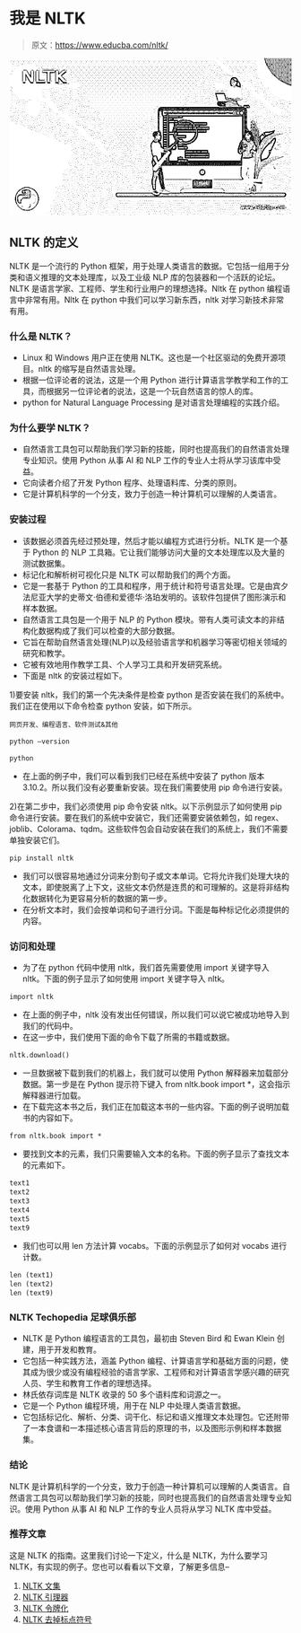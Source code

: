 # 我是 NLTK

> 原文：<https://www.educba.com/nltk/>

![NLTK](img/8286023b40f2df6baa61f0799ae0b280.png)



## NLTK 的定义

NLTK 是一个流行的 Python 框架，用于处理人类语言的数据。它包括一组用于分类和语义推理的文本处理库，以及工业级 NLP 库的包装器和一个活跃的论坛。NLTK 是语言学家、工程师、学生和行业用户的理想选择。Nltk 在 python 编程语言中非常有用。Nltk 在 python 中我们可以学习新东西，nltk 对学习新技术非常有用。

### 什么是 NLTK？

*   Linux 和 Windows 用户正在使用 NLTK。这也是一个社区驱动的免费开源项目。nltk 的缩写是自然语言处理。
*   根据一位评论者的说法，这是一个用 Python 进行计算语言学教学和工作的工具，而根据另一位评论者的说法，这是一个玩自然语言的惊人的库。
*   python for Natural Language Processing 是对语言处理编程的实践介绍。

### 为什么要学 NLTK？

*   自然语言工具包可以帮助我们学习新的技能，同时也提高我们的自然语言处理专业知识。使用 Python 从事 AI 和 NLP 工作的专业人士将从学习该库中受益。
*   它向读者介绍了开发 Python 程序、处理语料库、分类的原则。
*   它是计算机科学的一个分支，致力于创造一种计算机可以理解的人类语言。

### 安装过程

*   该数据必须首先经过预处理，然后才能以编程方式进行分析。NLTK 是一个基于 Python 的 NLP 工具箱。它让我们能够访问大量的文本处理库以及大量的测试数据集。
*   标记化和解析树可视化只是 NLTK 可以帮助我们的两个方面。
*   它是一套基于 Python 的工具和程序，用于统计和符号语言处理。它是由宾夕法尼亚大学的史蒂文·伯德和爱德华·洛珀发明的。该软件包提供了图形演示和样本数据。
*   自然语言工具包是一个用于 NLP 的 Python 模块。带有人类可读文本的非结构化数据构成了我们可以检查的大部分数据。
*   它旨在帮助自然语言处理(NLP)以及经验语言学和机器学习等密切相关领域的研究和教学。
*   它被有效地用作教学工具、个人学习工具和开发研究系统。
*   下面是 nltk 的安装过程如下。

1)要安装 nltk，我们的第一个先决条件是检查 python 是否安装在我们的系统中。我们正在使用以下命令检查 python 安装，如下所示。

<small>网页开发、编程语言、软件测试&其他</small>

```
python –version
```

```
python
```

*   在上面的例子中，我们可以看到我们已经在系统中安装了 python 版本 3.10.2。所以我们没有必要重新安装。现在我们需要使用 pip 命令进行安装。

2)在第二步中，我们必须使用 pip 命令安装 nltk。以下示例显示了如何使用 pip 命令进行安装。要在我们的系统中安装它，我们还需要安装依赖包，如 regex、joblib、Colorama、tqdm。这些软件包会自动安装在我们的系统上，我们不需要单独安装它们。

```
pip install nltk
```

*   我们可以很容易地通过分词来分割句子或文本单词。它将允许我们处理大块的文本，即使脱离了上下文，这些文本仍然是连贯的和可理解的。这是将非结构化数据转化为更容易分析的数据的第一步。
*   在分析文本时，我们会按单词和句子进行分词。下面是每种标记化必须提供的内容。

### 访问和处理

*   为了在 python 代码中使用 nltk，我们首先需要使用 import 关键字导入 nltk。下面的例子显示了如何使用 import 关键字导入 nltk。

```
import nltk
```

*   在上面的例子中，nltk 没有发出任何错误，所以我们可以说它被成功地导入到我们的代码中。
*   在这一步中，我们使用下面的命令下载了所需的书籍或数据。

```
nltk.download()
```

*   一旦数据被下载到我们的机器上，我们就可以使用 Python 解释器来加载部分数据。第一步是在 Python 提示符下键入 from nltk.book import *，这会指示解释器进行加载。
*   在下载完这本书之后，我们正在加载这本书的一些内容。下面的例子说明加载书的内容如下。

```
from nltk.book import *
```

*   要找到文本的元素，我们只需要输入文本的名称。下面的例子显示了查找文本的元素如下。

```
text1
text2
text3
text4
text5
text9
```

*   我们也可以用 len 方法计算 vocabs。下面的示例显示了如何对 vocabs 进行计数。

```
len (text1)
len (text2)
len (text9)
```

### NLTK Techopedia 足球俱乐部

*   NLTK 是 Python 编程语言的工具包，最初由 Steven Bird 和 Ewan Klein 创建，用于开发和教育。
*   它包括一种实践方法，涵盖 Python 编程、计算语言学和基础方面的问题，使其成为很少或没有编程经验的语言学家、工程师和对计算语言学感兴趣的研究人员、学生和教育工作者的理想选择。
*   林氏依存词库是 NLTK 收录的 50 多个语料库和词源之一。
*   它是一个 Python 编程环境，用于在 NLP 中处理人类语言数据。
*   它包括标记化、解析、分类、词干化、标记和语义推理文本处理包。它还附带了一本食谱和一本描述核心语言背后的原理的书，以及图形示例和样本数据集。

### 结论

NLTK 是计算机科学的一个分支，致力于创造一种计算机可以理解的人类语言。自然语言工具包可以帮助我们学习新的技能，同时也提高我们的自然语言处理专业知识。使用 Python 从事 AI 和 NLP 工作的专业人员将从学习 NLTK 库中受益。

### 推荐文章

这是 NLTK 的指南。这里我们讨论一下定义，什么是 NLTK，为什么要学习 NLTK，有实现的例子。您也可以看看以下文章，了解更多信息–

1.  [NLTK 文集](https://www.educba.com/nltk-corpus/)
2.  [NLTK 引理器](https://www.educba.com/nltk-lemmatizer/)
3.  [NLTK 令牌化](https://www.educba.com/nltk-tokenize/)
4.  [NLTK 去掉标点符号](https://www.educba.com/nltk-remove-punctuation/)





